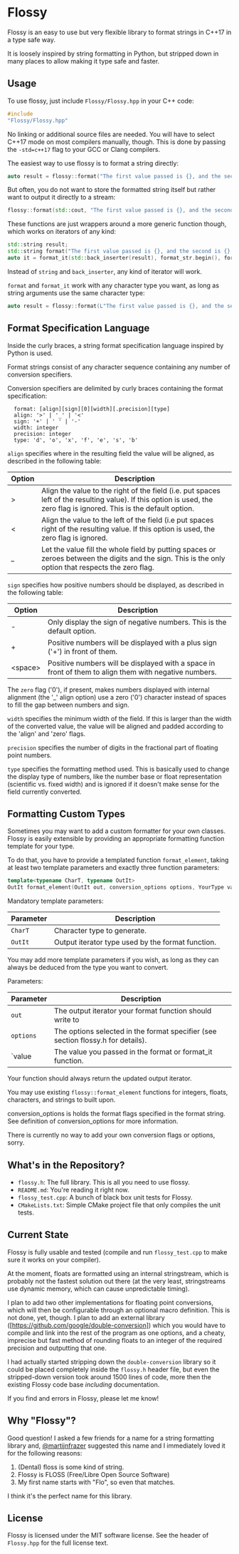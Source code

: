 # Flossy

Flossy is an easy to use but very flexible library to format strings in C++17 in
a type safe way.

It is loosely inspired by string formatting in Python, but stripped down in many
places to allow making it type safe and faster.

## Usage

To use flossy, just include `Flossy/Flossy.hpp` in your C++ code:

```c++
#include
"Flossy/Flossy.hpp"
```

No linking or additional source files are needed. You will have to select C++17
mode on most compilers manually, though. This is done by passing
the `-std=c++17`
flag to your GCC or Clang compilers.

The easiest way to use flossy is to format a string directly:

```c++
auto result = flossy::format("The first value passed is {}, and the second is {}!", 42, "foo");
```

But often, you do not want to store the formatted string itself but rather want
to output it directly to a stream:

```c++
flossy::format(std::cout, "The first value passed is {}, and the second is {}!", 42, "foo");
```

These functions are just wrappers around a more generic function though, which
works on iterators of any kind:

```c++
std::string result;
std::string format("The first value passed is {}, and the second is {}!");
auto it = format_it(std::back_inserter(result), format_str.begin(), format_str.end(), 42, "foo");
```

Instead of `string` and  `back_inserter`, any kind of iterator will work.

`format` and `format_it` work with any character type you want, as long as
string arguments use the same character type:

```c++
auto result = flossy::format(L"The first value passed is {}, and the second is {}!", 42, L"foo");
```

## Format Specification Language

Inside the curly braces, a string format specification language inspired by
Python is used.

Format strings consist of any character sequence containing any number of
conversion specifiers.

Conversion specifiers are delimited by curly braces containing the format
specification:

```
  format: [align][sign][0][width][.precision][type]
  align: '>' | '_' | '<'
  sign: '+' | ' ' | '-'
  width: integer
  precision: integer
  type: 'd', 'o', 'x', 'f', 'e', 's', 'b'
```

`align` specifies where in the resulting field the value will be aligned, as
described in the following table:

|Option|Description|
|---|---|
|>|Align the value to the right of the field (i.e. put spaces left of the resulting value). If this option is used, the zero flag is ignored. This is the default option.|
|<|Align the value to the left of the field (i.e put spaces right of the resulting value.  If this option is used, the zero flag is ignored.|
|_|Let the value fill the whole field by putting spaces or zeroes between the digits and the sign.  This is the only option that respects the zero flag.|


`sign` specifies how positive numbers should be displayed, as described in
the following table:

|Option|Description|
|---|---|
|-|Only display the sign of negative numbers. This is the default option.|
|+|Positive numbers will be displayed with a plus sign ('+') in front of them.|
|&lt;space&gt;|Positive numbers will be displayed with a space in front of them to align them with negative numbers.|

 
  The `zero` flag ('0'), if present, makes numbers displayed with internal
  alignment (the '_' align option) use a zero ('0') character instead of spaces
  to fill the gap between numbers and sign.

  `width` specifies the minimum width of the field. If this is larger than the
  width of the converted value, the value will be aligned and padded according
  to the 'align' and 'zero' flags.

  `precision` specifies the number of digits in the fractional part of floating
  point numbers.

  `type` specifies the formatting method used. This is basically used to change
  the display type of numbers, like the number base or float representation
  (scientific vs. fixed width) and is ignored if it doesn't make sense for the
  field currently converted.
  
## Formatting Custom Types

Sometimes you may want to add a custom formatter for your own classes. Flossy is
easily extensible by providing an appropriate formatting function template for
your type.

To do that, you have to provide a templated function `format_element`, taking at
least two template parameters and exactly three function parameters:

```c++
template<typename CharT, typename OutIt>
OutIt format_element(OutIt out, conversion_options options, YourType value);
```

Mandatory template parameters:

|Parameter|Description|
|---|---|
|`CharT`|Character type to generate.|
|`OutIt`|Output iterator type used by the format function.|

You may add more template parameters if you wish, as long as they can
always be deduced from the type you want to convert.

Parameters:

|Parameter|Description|
|---|---|
|`out`|The output iterator your format function should write to|
|`options`|The options selected in the format specifier (see section flossy.h for details).|
|`value|The value you passed in the format or format_it function.|

Your function should always return the updated output iterator.

You may use existing `flossy::format_element` functions for integers, floats,
characters, and strings to built upon.

conversion_options is holds the format flags specified in the format string.
See definition of conversion_options for more information.

There is currently no way to add your own conversion flags or options, sorry.

## What's in the Repository?

* `flossy.h`: The full library. This is all you need to use flossy.
* `README.md`: You're reading it right now.
* `flossy_test.cpp`: A bunch of black box unit tests for Flossy.
* `CMakeLists.txt`: Simple CMake project file that only compiles the unit tests.


## Current State

Flossy is fully usable and tested (compile and run `flossy_test.cpp` to make
sure it works on your compiler).

At the moment, floats are formatted using an internal stringstream, which is
probably not the fastest solution out there (at the very least, stringstreams
use dynamic memory, which can cause unpredictable timing).

I plan to add two other implementations for floating point conversions, which
will then be configurable through an optional macro definition. This is not
done, yet, though. I plan to add an external
library ([https://github.com/google/double-conversion])
which you would have to compile and link into the rest of the program as one
options, and a cheaty, imprecise but fast method of rounding floats to an
integer of the required precision and outputting that one.

I had actually started stripping down the `double-conversion` library so it
could be placed completely inside the `flossy.h` header file, but even the
stripped-down version took around 1500 lines of code, more then the existing
Flossy code base _including_ documentation.

If you find and errors in Flossy, please let me know!

## Why "Flossy"?

Good question! I asked a few friends for a name for a string formatting library
and, [@martijnfrazer](https://twitter.com/martijnfrazer) suggested this name and
I immediately loved it for the following reasons:

1. (Dental) floss is some kind of string.
2. Flossy is FLOSS (Free/Libre Open Source Software)
3. My first name starts with "Flo", so even that matches.

I think it's the perfect name for this library.

## License

Flossy is licensed under the MIT software license. See the header of
`Flossy.hpp` for the full license text.

